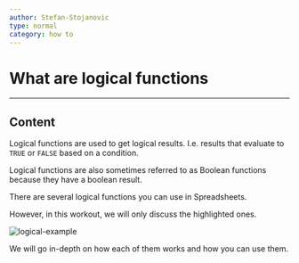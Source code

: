 ```yaml
---
author: Stefan-Stojanovic
type: normal
category: how to
---
```


# What are logical functions


---

## Content

Logical functions are used to get logical results. I.e. results that evaluate to `TRUE` or `FALSE` based on a condition. 

Logical functions are also sometimes referred to as Boolean functions because they have a boolean result.

There are several logical functions you can use in Spreadsheets.

However, in this workout, we will only discuss the highlighted ones.

![logical-example](https://img.enkipro.com/b9aec69321c19e128f4c2e3b4e7930af.png)

We will go in-depth on how each of them works and how you can use them.
 
